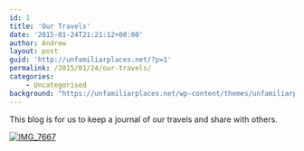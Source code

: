 ```yaml
---
id: 1
title: 'Our Travels'
date: '2015-01-24T21:21:12+00:00'
author: Andrew
layout: post
guid: 'http://unfamiliarplaces.net/?p=1'
permalink: /2015/01/24/our-travels/
categories:
    - Uncategorised
background: "https://unfamiliarplaces.net/wp-content/themes/unfamiliarplaces/images/header-background.jpg"
---
```


This blog is for us to keep a journal of our travels and share with others.

[![IMG_7667](http://unfamiliarplaces.net/wp-content/uploads/2014/07/IMG_7667-768x512.jpg)](http://unfamiliarplaces.net/wp-content/uploads/2014/07/IMG_7667.jpg)